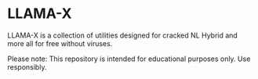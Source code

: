 # LLAMA-X

LLAMA-X is a collection of utilities designed for cracked NL Hybrid and more all for free without viruses.

Please note: This repository is intended for educational purposes only. Use responsibly.

